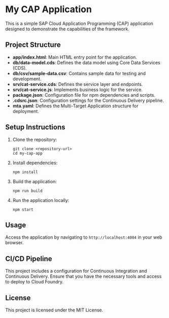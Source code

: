 # My CAP Application

This is a simple SAP Cloud Application Programming (CAP) application designed to demonstrate the capabilities of the framework.

## Project Structure

- **app/index.html**: Main HTML entry point for the application.
- **db/data-model.cds**: Defines the data model using Core Data Services (CDS).
- **db/csv/sample-data.csv**: Contains sample data for testing and development.
- **srv/cat-service.cds**: Defines the service layer and endpoints.
- **srv/cat-service.js**: Implements business logic for the service.
- **package.json**: Configuration file for npm dependencies and scripts.
- **.cdsrc.json**: Configuration settings for the Continuous Delivery pipeline.
- **mta.yaml**: Defines the Multi-Target Application structure for deployment.

## Setup Instructions

1. Clone the repository:
   ```
   git clone <repository-url>
   cd my-cap-app
   ```

2. Install dependencies:
   ```
   npm install
   ```

3. Build the application:
   ```
   npm run build
   ```

4. Run the application locally:
   ```
   npm start
   ```

## Usage

Access the application by navigating to `http://localhost:4004` in your web browser.

## CI/CD Pipeline

This project includes a configuration for Continuous Integration and Continuous Delivery. Ensure that you have the necessary tools and access to deploy to Cloud Foundry.

## License

This project is licensed under the MIT License.